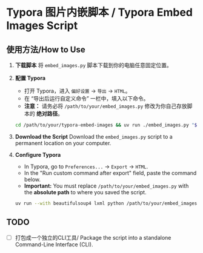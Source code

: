 # Typora 图片内嵌脚本 / Typora Embed Images Script

## 使用方法/How to Use
1.  **下载脚本**
    将 `embed_images.py` 脚本下载到你的电脑任意固定位置。

2.  **配置 Typora**
    -   打开 Typora，进入 `偏好设置` -> `导出` -> `HTML`。
    -   在 “导出后运行自定义命令” 一栏中，填入以下命令。
    -   **注意：** 请务必将 `/path/to/your/embed_images.py` 修改为你自己存放脚本的 **绝对路径**。

    ```bash
    cd /path/to/your/typora-embed-images && uv run ./embed_images.py "${outputPath}"  "${currentFolder}"
    ```
1.  **Download the Script**
    Download the `embed_images.py` script to a permanent location on your computer.

2.  **Configure Typora**
    -   In Typora, go to `Preferences...` -> `Export` -> `HTML`.
    -   In the "Run custom command after export" field, paste the command below.
    -   **Important:** You must replace `/path/to/your/embed_images.py` with the **absolute path** to where you saved the script.

    ```bash
    uv run --with beautifulsoup4 lxml python /path/to/your/embed_images.py "${outputPath}" "${fileDir}"
    ```


## TODO
- [ ] 打包成一个独立的CLI工具/ Package the script into a standalone Command-Line Interface (CLI).